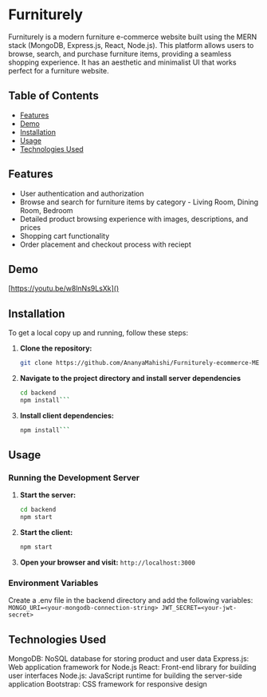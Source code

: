 # Furniturely

Furniturely is a modern furniture e-commerce website built using the MERN stack (MongoDB, Express.js, React, Node.js). This platform allows users to browse, search, and purchase furniture items, providing a seamless shopping experience. It has an aesthetic and minimalist UI that works perfect for a furniture website. 

## Table of Contents

- [Features](#features)
- [Demo](#demo)
- [Installation](#installation)
- [Usage](#usage)
- [Technologies Used](#technologies-used)


## Features

- User authentication and authorization
- Browse and search for furniture items by category - Living Room, Dining Room, Bedroom
- Detailed product browsing experience with images, descriptions, and prices
- Shopping cart functionality
- Order placement and checkout process with reciept

## Demo

[https://youtu.be/w8lnNs9LsXk]()

## Installation

To get a local copy up and running, follow these steps:

1. **Clone the repository:**

   ```bash
   git clone https://github.com/AnanyaMahishi/Furniturely-ecommerce-MERN.git

2. **Navigate to the project directory and install server dependencies**
   ```bash
   cd backend
   npm install```


3. **Install client dependencies:**
   ```bash
   npm install```

## Usage

### Running the Development Server

1. **Start the server:**

   ```bash
   cd backend
   npm start

2. **Start the client:**

   ```bash
   npm start

3. **Open your browser and visit:**
    `http://localhost:3000`

### Environment Variables
Create a .env file in the backend directory and add the following variables:
    ```MONGO_URI=<your-mongodb-connection-string>
        JWT_SECRET=<your-jwt-secret>```

## Technologies Used
MongoDB: NoSQL database for storing product and user data
Express.js: Web application framework for Node.js
React: Front-end library for building user interfaces
Node.js: JavaScript runtime for building the server-side application
Bootstrap: CSS framework for responsive design
